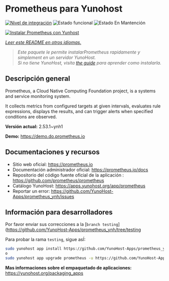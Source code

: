 <!--
Este archivo README esta generado automaticamente<https://github.com/YunoHost/apps/tree/master/tools/readme_generator>
No se debe editar a mano.
-->

# Prometheus para Yunohost

[![Nivel de integración](https://dash.yunohost.org/integration/prometheus.svg)](https://ci-apps.yunohost.org/ci/apps/prometheus/) ![Estado funcional](https://ci-apps.yunohost.org/ci/badges/prometheus.status.svg) ![Estado En Mantención](https://ci-apps.yunohost.org/ci/badges/prometheus.maintain.svg)

[![Instalar Prometheus con Yunhost](https://install-app.yunohost.org/install-with-yunohost.svg)](https://install-app.yunohost.org/?app=prometheus)

*[Leer este README en otros idiomas.](./ALL_README.md)*

> *Este paquete le permite instalarPrometheus rapidamente y simplement en un servidor YunoHost.*  
> *Si no tiene YunoHost, visita [the guide](https://yunohost.org/install) para aprender como instalarla.*

## Descripción general

Prometheus, a Cloud Native Computing Foundation project, is a systems and service monitoring system.

It collects metrics from configured targets at given intervals, evaluates rule expressions, displays the results, and can trigger alerts when specified conditions are observed.


**Versión actual:** 2.53.1~ynh1

**Demo:** <https://demo.do.prometheus.io>
## Documentaciones y recursos

- Sitio web oficial: <https://prometheus.io>
- Documentación administrador oficial: <https://prometheus.io/docs>
- Repositorio del código fuente oficial de la aplicación : <https://github.com/prometheus/prometheus>
- Catálogo YunoHost: <https://apps.yunohost.org/app/prometheus>
- Reportar un error: <https://github.com/YunoHost-Apps/prometheus_ynh/issues>

## Información para desarrolladores

Por favor enviar sus correcciones a la [`branch testing`](https://github.com/YunoHost-Apps/prometheus_ynh/tree/testing

Para probar la rama `testing`, sigue asÍ:

```bash
sudo yunohost app install https://github.com/YunoHost-Apps/prometheus_ynh/tree/testing --debug
o
sudo yunohost app upgrade prometheus -u https://github.com/YunoHost-Apps/prometheus_ynh/tree/testing --debug
```

**Mas informaciones sobre el empaquetado de aplicaciones:** <https://yunohost.org/packaging_apps>

